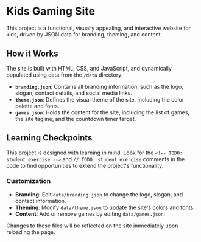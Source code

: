 # Kids Gaming Site

This project is a functional, visually appealing, and interactive website for kids, driven by JSON data for branding, theming, and content.

## How it Works

The site is built with HTML, CSS, and JavaScript, and dynamically populated using data from the `/data` directory:

- **`branding.json`**: Contains all branding information, such as the logo, slogan, contact details, and social media links.
- **`theme.json`**: Defines the visual theme of the site, including the color palette and fonts.
- **`games.json`**: Holds the content for the site, including the list of games, the site tagline, and the countdown timer target.

## Learning Checkpoints

This project is designed with learning in mind. Look for the `<!-- TODO: student exercise -->` and `// TODO: student exercise` comments in the code to find opportunities to extend the project's functionality.

### Customization

- **Branding**: Edit `data/branding.json` to change the logo, slogan, and contact information.
- **Theming**: Modify `data/theme.json` to update the site's colors and fonts.
- **Content**: Add or remove games by editing `data/games.json`.

Changes to these files will be reflected on the site immediately upon reloading the page.
